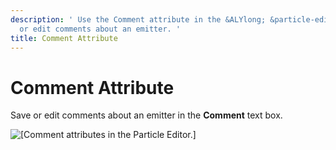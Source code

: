 ```yaml
---
description: ' Use the Comment attribute in the &ALYlong; &particle-editor; to add
  or edit comments about an emitter. '
title: Comment Attribute
---
```

# Comment Attribute<a name="particle-editor-reference-comment"></a>

Save or edit comments about an emitter in the **Comment** text box\.

![\[Comment attributes in the Particle Editor.\]](/images/userguide/particles/particle-editor-comment.png)